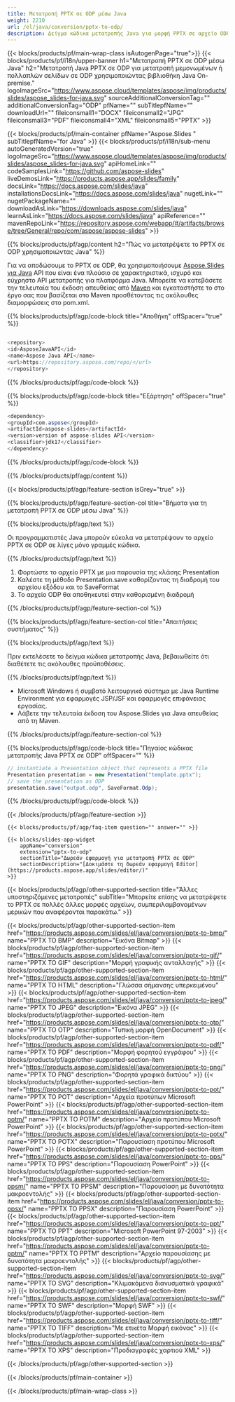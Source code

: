 ```yaml
---
title: Μετατροπή PPTX σε ODP μέσω Java
weight: 2210
url: /el/java/conversion/pptx-to-odp/ 
description: Δείγμα κώδικα μετατροπής Java για μορφή PPTX σε αρχείο ODP. Χρησιμοποιήστε αυτό το παράδειγμα κώδικα για να εξαγάγετε παρουσιάσεις PowerPoint & OpenOffice σε ODP σε οποιαδήποτε εφαρμογή που βασίζεται σε Web ή Desktop Java.
---
```


{{< blocks/products/pf/main-wrap-class isAutogenPage="true">}}
{{< blocks/products/pf/i18n/upper-banner h1="Μετατροπή PPTX σε ODP μέσω Java" h2="Μετατροπή Java PPTX σε ODP για μετατροπή μεμονωμένων ή πολλαπλών σελίδων σε ODP χρησιμοποιώντας βιβλιοθήκη Java On-premise." logoImageSrc="https://www.aspose.cloud/templates/aspose/img/products/slides/aspose_slides-for-java.svg" sourceAdditionalConversionTag="" additionalConversionTag="ODP" pfName="" subTitlepfName="" downloadUrl="" fileiconsmall1="DOCX" fileiconsmall2="JPG" fileiconsmall3="PDF" fileiconsmall4="XML" fileiconsmall5="PPTX" >}}

{{< blocks/products/pf/main-container pfName="Aspose.Slides " subTitlepfName="for Java" >}}
{{< blocks/products/pf/i18n/sub-menu autoGeneratedVersion="true" logoImageSrc="https://www.aspose.cloud/templates/aspose/img/products/slides/aspose_slides-for-java.svg" apiHomeLink="" codeSamplesLink="https://github.com/aspose-slides" liveDemosLink="https://products.aspose.app/slides/family" docsLink="https://docs.aspose.com/slides/java" installationsDocsLink="https://docs.aspose.com/slides/java" nugetLink="" nugetPackageName="" downloadAsLink="https://downloads.aspose.com/slides/java" learnAsLink="https://docs.aspose.com/slides/java" apiReference="" mavenRepoLink="https://repository.aspose.com/webapp/#/artifacts/browse/tree/General/repo/com/aspose/aspose-slides" >}}

{{% blocks/products/pf/agp/content h2="Πώς να μετατρέψετε το PPTX σε ODP χρησιμοποιώντας Java" %}}

 Για να αποδώσουμε το PPTX σε ODP, θα χρησιμοποιήσουμε
 [Aspose.Slides για Java](https://products.aspose.com/slides/el/java)
 API που είναι ένα πλούσιο σε χαρακτηριστικά, ισχυρό και εύχρηστο API μετατροπής για πλατφόρμα Java. Μπορείτε να κατεβάσετε την τελευταία του έκδοση απευθείας από
 [Maven](https://repository.aspose.com/webapp/#/artifacts/browse/tree/General/repo/com/aspose/aspose-slides)
 και εγκαταστήστε το στο έργο σας που βασίζεται στο Maven προσθέτοντας τις ακόλουθες διαμορφώσεις στο pom.xml.

{{% blocks/products/pf/agp/code-block title="Αποθήκη" offSpacer="true" %}}

```cs

<repository>
<id>AsposeJavaAPI</id>
<name>Aspose Java API</name>
<url>https://repository.aspose.com/repo/</url>
</repository>

```

{{% /blocks/products/pf/agp/code-block %}}

{{% blocks/products/pf/agp/code-block title="Εξάρτηση" offSpacer="true" %}}

```cs
<dependency>
<groupId>com.aspose</groupId>
<artifactId>aspose-slides</artifactId>
<version>version of aspose-slides API</version>
<classifier>jdk17</classifier>
</dependency>

```

{{% /blocks/products/pf/agp/code-block %}}

{{% /blocks/products/pf/agp/content %}}

{{< blocks/products/pf/agp/feature-section isGrey="true" >}}

{{% blocks/products/pf/agp/feature-section-col title="Βήματα για τη μετατροπή PPTX σε ODP μέσω Java" %}}

{{% blocks/products/pf/agp/text %}}

 Οι προγραμματιστές Java μπορούν εύκολα να μετατρέψουν το αρχείο PPTX σε ODP σε λίγες μόνο γραμμές κώδικα.

{{% /blocks/products/pf/agp/text %}}

1. Φορτώστε το αρχείο PPTX με μια παρουσία της κλάσης Presentation
1. Καλέστε τη μέθοδο Presentation.save καθορίζοντας τη διαδρομή του αρχείου εξόδου και το SaveFormat
1. Το αρχείο ODP θα αποθηκευτεί στην καθορισμένη διαδρομή

{{% /blocks/products/pf/agp/feature-section-col %}}

{{% blocks/products/pf/agp/feature-section-col title="Απαιτήσεις συστήματος" %}}

{{% blocks/products/pf/agp/text %}}

 Πριν εκτελέσετε το δείγμα κώδικα μετατροπής Java, βεβαιωθείτε ότι διαθέτετε τις ακόλουθες προϋποθέσεις.

{{% /blocks/products/pf/agp/text %}}

- Microsoft Windows ή συμβατό λειτουργικό σύστημα με Java Runtime Environment για εφαρμογές JSP/JSF και εφαρμογές επιφάνειας εργασίας.
- Λάβετε την τελευταία έκδοση του Aspose.Slides για Java απευθείας από τη Maven.

{{% /blocks/products/pf/agp/feature-section-col %}}

{{% blocks/products/pf/agp/code-block title="Πηγαίος κώδικας μετατροπής Java PPTX σε ODP" offSpacer="" %}}

```cs
// instantiate a Presentation object that represents a PPTX file
Presentation presentation = new Presentation("template.pptx");
// save the presentation as ODP
presentation.save("output.odp", SaveFormat.Odp);   

```

{{% /blocks/products/pf/agp/code-block %}}

{{< /blocks/products/pf/agp/feature-section >}}

    {{< blocks/products/pf/agp/faq-item question="" answer="" >}}
 

<!-- aboutfile Starts -->

<!-- aboutfile Ends -->

    {{< blocks/slides-app-widget 
        appName="conversion"
        extension="pptx-to-odp"
        sectionTitle="Δωρεάν εφαρμογή για μετατροπή PPTX σε ODP" 
        sectionDescription="[Δοκιμάστε τη δωρεάν εφαρμογή Editor](https://products.aspose.app/slides/editor/)" 
    >}}
    
{{< blocks/products/pf/agp/other-supported-section title="Άλλες υποστηριζόμενες μετατροπές" subTitle="Μπορείτε επίσης να μετατρέψετε το PPTX σε πολλές άλλες μορφές αρχείων, συμπεριλαμβανομένων μερικών που αναφέρονται παρακάτω." >}}

{{< blocks/products/pf/agp/other-supported-section-item href="https://products.aspose.com/slides/el/java/conversion/pptx-to-bmp/" name="PPTX TO BMP" description="Εικόνα Bitmap" >}}
{{< blocks/products/pf/agp/other-supported-section-item href="https://products.aspose.com/slides/el/java/conversion/pptx-to-gif/" name="PPTX TO GIF" description="Μορφή γραφικής ανταλλαγής" >}}
{{< blocks/products/pf/agp/other-supported-section-item href="https://products.aspose.com/slides/el/java/conversion/pptx-to-html/" name="PPTX TO HTML" description="Γλώσσα σήμανσης υπερκειμένου" >}}
{{< blocks/products/pf/agp/other-supported-section-item href="https://products.aspose.com/slides/el/java/conversion/pptx-to-jpeg/" name="PPTX TO JPEG" description="Εικόνα JPEG" >}}
{{< blocks/products/pf/agp/other-supported-section-item href="https://products.aspose.com/slides/el/java/conversion/pptx-to-otp/" name="PPTX TO OTP" description="Τυπική μορφή OpenDocument" >}}
{{< blocks/products/pf/agp/other-supported-section-item href="https://products.aspose.com/slides/el/java/conversion/pptx-to-pdf/" name="PPTX TO PDF" description="Μορφή φορητού εγγράφου" >}}
{{< blocks/products/pf/agp/other-supported-section-item href="https://products.aspose.com/slides/el/java/conversion/pptx-to-png/" name="PPTX TO PNG" description="Φορητά γραφικά δικτύου" >}}
{{< blocks/products/pf/agp/other-supported-section-item href="https://products.aspose.com/slides/el/java/conversion/pptx-to-pot/" name="PPTX TO POT" description="Αρχεία προτύπων Microsoft PowerPoint" >}}
{{< blocks/products/pf/agp/other-supported-section-item href="https://products.aspose.com/slides/el/java/conversion/pptx-to-potm/" name="PPTX TO POTM" description="Αρχείο προτύπου Microsoft PowerPoint" >}}
{{< blocks/products/pf/agp/other-supported-section-item href="https://products.aspose.com/slides/el/java/conversion/pptx-to-potx/" name="PPTX TO POTX" description="Παρουσίαση προτύπου Microsoft PowerPoint" >}}
{{< blocks/products/pf/agp/other-supported-section-item href="https://products.aspose.com/slides/el/java/conversion/pptx-to-pps/" name="PPTX TO PPS" description="Παρουσίαση PowerPoint" >}}
{{< blocks/products/pf/agp/other-supported-section-item href="https://products.aspose.com/slides/el/java/conversion/pptx-to-ppsm/" name="PPTX TO PPSM" description="Παρουσίαση με δυνατότητα μακροεντολής" >}}
{{< blocks/products/pf/agp/other-supported-section-item href="https://products.aspose.com/slides/el/java/conversion/pptx-to-ppsx/" name="PPTX TO PPSX" description="Παρουσίαση PowerPoint" >}}
{{< blocks/products/pf/agp/other-supported-section-item href="https://products.aspose.com/slides/el/java/conversion/pptx-to-ppt/" name="PPTX TO PPT" description="Microsoft PowerPoint 97-2003" >}}
{{< blocks/products/pf/agp/other-supported-section-item href="https://products.aspose.com/slides/el/java/conversion/pptx-to-pptm/" name="PPTX TO PPTM" description="Αρχείο παρουσίασης με δυνατότητα μακροεντολής" >}}
{{< blocks/products/pf/agp/other-supported-section-item href="https://products.aspose.com/slides/el/java/conversion/pptx-to-svg/" name="PPTX TO SVG" description="Κλιμακόμενα διανυσματικά γραφικά" >}}
{{< blocks/products/pf/agp/other-supported-section-item href="https://products.aspose.com/slides/el/java/conversion/pptx-to-swf/" name="PPTX TO SWF" description="Μορφή SWF" >}}
{{< blocks/products/pf/agp/other-supported-section-item href="https://products.aspose.com/slides/el/java/conversion/pptx-to-tiff/" name="PPTX TO TIFF" description="Με ετικέτα Μορφή εικόνας" >}}
{{< blocks/products/pf/agp/other-supported-section-item href="https://products.aspose.com/slides/el/java/conversion/pptx-to-xps/" name="PPTX TO XPS" description="Προδιαγραφές χαρτιού XML" >}}

{{< /blocks/products/pf/agp/other-supported-section >}}

{{< /blocks/products/pf/main-container >}}
    
{{< /blocks/products/pf/main-wrap-class >}}